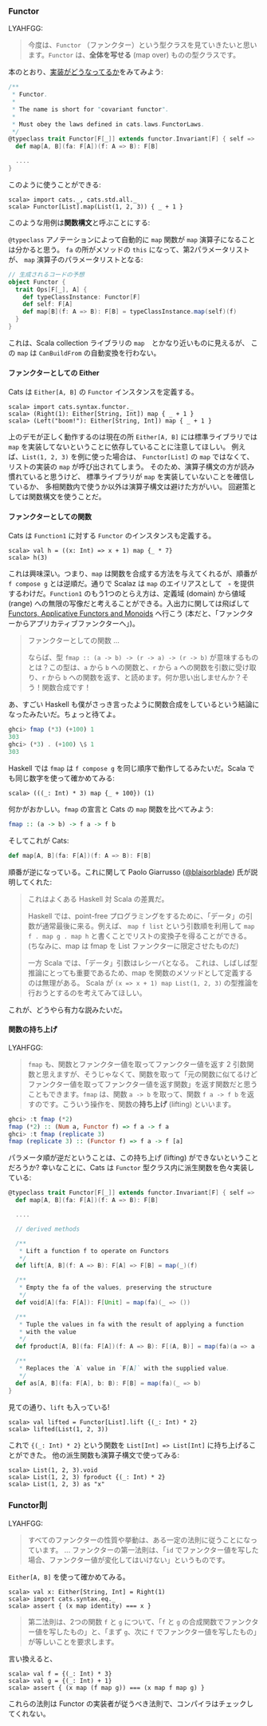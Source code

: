 
  [FunctorSource]: $catsBaseUrl$/core/src/main/scala/cats/Functor.scala
  [@blaisorblade]: https://twitter.com/blaisorblade

### Functor

LYAHFGG:

> 今度は、`Functor` （ファンクター）という型クラスを見ていきたいと思います。`Functor` は、**全体を写せる** (map over) ものの型クラスです。

本のとおり、[実装がどうなってるか][FunctorSource]をみてみよう:

```scala
/**
 * Functor.
 *
 * The name is short for "covariant functor".
 *
 * Must obey the laws defined in cats.laws.FunctorLaws.
 */
@typeclass trait Functor[F[_]] extends functor.Invariant[F] { self =>
  def map[A, B](fa: F[A])(f: A => B): F[B]

  ....
}
```

このように使うことができる:

```console:new
scala> import cats._, cats.std.all._
scala> Functor[List].map(List(1, 2, 3)) { _ + 1 }
```

このような用例は**関数構文**と呼ぶことにする:

`@typeclass` アノテーションによって自動的に `map` 関数が `map`
演算子になることは分かると思う。 `fa` の所がメソッドの `this` になって、第2パラメータリストが、
`map` 演算子のパラメータリストとなる:

```scala
// 生成されるコードの予想
object Functor {
  trait Ops[F[_], A] {
    def typeClassInstance: Functor[F]
    def self: F[A]
    def map[B](f: A => B): F[B] = typeClassInstance.map(self)(f)
  }
}
```

これは、Scala collection ライブラリの `map`　とかなり近いものに見えるが、
この `map` は `CanBuildFrom` の自動変換を行わない。

#### ファンクターとしての Either

Cats は `Either[A, B]` の `Functor` インスタンスを定義する。

```console
scala> import cats.syntax.functor._
scala> (Right(1): Either[String, Int]) map { _ + 1 }
scala> (Left("boom!"): Either[String, Int]) map { _ + 1 }
```

上のデモが正しく動作するのは現在の所 `Either[A, B]` には標準ライブラリでは
`map` を実装してないということに依存していることに注意してほしい。
例えば、`List(1, 2, 3)` を例に使った場合は、
`Functor[List]` の `map` ではなくて、
リストの実装の `map` が呼び出されてしまう。
そのため、演算子構文の方が読み慣れていると思うけど、
標準ライブラリが `map` を実装していないことを確信しているか、
多相関数内で使うか以外は演算子構文は避けた方がいい。
回避策としては関数構文を使うことだ。

#### ファンクターとしての関数

Cats は `Function1` に対する `Functor` のインスタンスも定義する。

```console
scala> val h = ((x: Int) => x + 1) map {_ * 7}
scala> h(3)
```

これは興味深い。つまり、`map` は関数を合成する方法を与えてくれるが、順番が `f compose g` とは逆順だ。通りで Scalaz は `map` のエイリアスとして ` ∘` を提供するわけだ。`Function1` のもう1つのとらえ方は、定義域 (domain) から値域 (range) への無限の写像だと考えることができる。入出力に関しては飛ばして [Functors, Applicative Functors and Monoids](http://learnyouahaskell.com/functors-applicative-functors-and-monoids) へ行こう (本だと、「ファンクターからアプリカティブファンクターへ」)。

> ファンクターとしての関数
> ...
>
> ならば、型 `fmap :: (a -> b) -> (r -> a) -> (r -> b)` が意味するものとは？この型は、`a` から `b` への関数と、`r` から `a` への関数を引数に受け取り、`r` から `b` への関数を返す、と読めます。何か思い出しませんか？そう！関数合成です！

あ、すごい Haskell も僕がさっき言ったように関数合成をしているという結論になったみたいだ。ちょっと待てよ。

```haskell
ghci> fmap (*3) (+100) 1
303
ghci> (*3) . (+100) \$ 1  
303
```

Haskell では `fmap` は `f compose g` を同じ順序で動作してるみたいだ。Scala でも同じ数字を使って確かめてみる:

```console
scala> (((_: Int) * 3) map {_ + 100}) (1)
```

何かがおかしい。`fmap` の宣言と Cats の `map` 関数を比べてみよう:

```haskell
fmap :: (a -> b) -> f a -> f b

```

そしてこれが Cats:

```scala
def map[A, B](fa: F[A])(f: A => B): F[B]

```

順番が逆になっている。これに関して Paolo Giarrusso ([@blaisorblade][@blaisorblade]) 氏が説明してくれた:

> これはよくある Haskell 対 Scala の差異だ。
>
> Haskell では、point-free プログラミングをするために、「データ」の引数が通常最後に来る。例えば、
> `map f list` という引数順を利用して
> `map f . map g . map h` と書くことでリストの変換子を得ることができる。
> (ちなみに、map は fmap を List ファンクターに限定させたものだ)
>
> 一方 Scala では、「データ」引数はレシーバとなる。
> これは、しばしば型推論にとっても重要であるため、map を関数のメソッドとして定義するのは無理がある。
> Scala が `(x => x + 1) map List(1, 2, 3)` の型推論を行おうとするのを考えてみてほしい。

これが、どうやら有力な説みたいだ。

#### 関数の持ち上げ

LYAHFGG:

> `fmap` も、関数とファンクター値を取ってファンクター値を返す 2 引数関数と思えますが、そうじゃなくて、関数を取って「元の関数に似てるけどファンクター値を取ってファンクター値を返す関数」を返す関数だと思うこともできます。`fmap` は、関数 `a -> b` を取って、関数 `f a -> f b` を返すのです。こういう操作を、関数の**持ち上げ** (lifting) といいます。

```haskell
ghci> :t fmap (*2)  
fmap (*2) :: (Num a, Functor f) => f a -> f a  
ghci> :t fmap (replicate 3)  
fmap (replicate 3) :: (Functor f) => f a -> f [a]  
```

パラメータ順が逆だということは、この持ち上げ (lifting) ができないということだろうか?
幸いなことに、Cats は `Functor` 型クラス内に派生関数を色々実装している:

```scala
@typeclass trait Functor[F[_]] extends functor.Invariant[F] { self =>
  def map[A, B](fa: F[A])(f: A => B): F[B]

  ....

  // derived methods

  /**
   * Lift a function f to operate on Functors
   */
  def lift[A, B](f: A => B): F[A] => F[B] = map(_)(f)

  /**
   * Empty the fa of the values, preserving the structure
   */
  def void[A](fa: F[A]): F[Unit] = map(fa)(_ => ())

  /**
   * Tuple the values in fa with the result of applying a function
   * with the value
   */
  def fproduct[A, B](fa: F[A])(f: A => B): F[(A, B)] = map(fa)(a => a -> f(a))

  /**
   * Replaces the `A` value in `F[A]` with the supplied value.
   */
  def as[A, B](fa: F[A], b: B): F[B] = map(fa)(_ => b)
}
```

見ての通り、`lift` も入っている!

```console
scala> val lifted = Functor[List].lift {(_: Int) * 2}
scala> lifted(List(1, 2, 3))
```

これで `{(_: Int) * 2}` という関数を `List[Int] => List[Int]` に持ち上げることができた。
他の派生関数も演算子構文で使ってみる:

```console
scala> List(1, 2, 3).void
scala> List(1, 2, 3) fproduct {(_: Int) * 2}
scala> List(1, 2, 3) as "x"
```

### Functor則

LYAHFGG:

> すべてのファンクターの性質や挙動は、ある一定の法則に従うことになっています。
> ...
> ファンクターの第一法則は、「`id` でファンクター値を写した場合、ファンクター値が変化してはいけない」というものです。

`Either[A, B]` を使って確かめてみる。

```console
scala> val x: Either[String, Int] = Right(1)
scala> import cats.syntax.eq._
scala> assert { (x map identity) === x }
```

> 第二法則は、2つの関数 `f` と `g` について、「`f` と `g` の合成関数でファンクター値を写したもの」と、「まず `g`、次に `f` でファンクター値を写したもの」が等しいことを要求します。

言い換えると、

```console
scala> val f = {(_: Int) * 3}
scala> val g = {(_: Int) + 1}
scala> assert { (x map (f map g)) === (x map f map g) }
```

これらの法則は Functor の実装者が従うべき法則で、コンパイラはチェックしてくれない。
